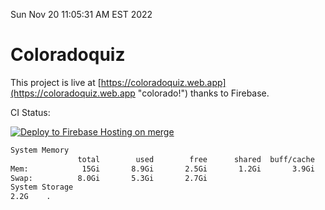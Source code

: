 Sun Nov 20 11:05:31 AM EST 2022

# Coloradoquiz


This project is live at [https://coloradoquiz.web.app](https://coloradoquiz.web.app "colorado!") thanks to Firebase.

CI Status: 

[![Deploy to Firebase Hosting on merge](https://github.com/teamkushal/coloradoquiz/actions/workflows/firebase-hosting-merge.yml/badge.svg)](https://github.com/teamkushal/coloradoquiz/actions/workflows/firebase-hosting-merge.yml)

```bash
System Memory
               total        used        free      shared  buff/cache   available
Mem:            15Gi       8.9Gi       2.5Gi       1.2Gi       3.9Gi       4.9Gi
Swap:          8.0Gi       5.3Gi       2.7Gi
System Storage
2.2G	.
```
```bash
